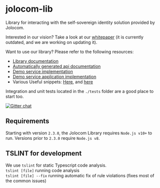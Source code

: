 # jolocom-lib

Library for interacting with the self-sovereign identity solution provided by Jolocom.

Interested in our vision? Take a look at our [whitepaper](http://jolocom.io/wp-content/uploads/2018/07/Jolocom-Technical-WP-_-Self-Sovereign-and-Decentralised-Identity-By-Design-2018-03-09.pdf) (it is currently outdated, and we are working on updating it).

Want to use our library? Please refer to the following resources:

- [Library documentation](https://jolocom-lib.readthedocs.io/en/latest/gettingStarted.html)
- [Automatically generated api documentation](https://htmlpreview.github.io/?https://raw.githubusercontent.com/jolocom/jolocom-lib/master/api_docs/documentation/globals.html)
- [Demo service implementation](https://github.com/jolocom/demo-sso)
- [Demo service application implementation](https://github.com/jolocom/demo-sso-mobile)
- Various Useful snippets: [Here](https://github.com/Exulansis/web3_snippets), and [here](https://github.com/Exulansis/Validation-Examples)

Integration and unit tests located in the ``./tests`` folder are a good place to start too.

[![Gitter chat](https://badges.gitter.im/gitterHQ/gitter.png)](https://gitter.im/jolocom/jolocom-lib)

## Requirements

Starting with version `2.3.0`, the Jolocom Library requires `Node.js v10+` to run. Versions prior to `2.3.0` require `Node.js v8`.

## TSLINT for development

We use `tslint` for static Typescript code analysis.  
`tslint [file]` running code analysis  
`tslint [file] --fix` running automatic fix of rule violations (fixes most of the common issues)
